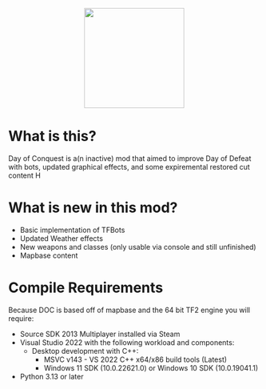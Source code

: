 <p align="center">
  <img src=".assets/dods.png" width="200" height="200">
</p>

<div align="center">

</div>

# What is this? 
Day of Conquest is a(n inactive) mod that aimed to improve Day of Defeat with bots, updated graphical effects, and some expiremental restored cut content 
H

# What is new in this mod?
* Basic implementation of TFBots
* Updated Weather effects
* New weapons and classes (only usable via console and still unfinished)
* Mapbase content



# Compile Requirements 
Because DOC is based off of mapbase and the 64 bit TF2 engine you will require:
 - Source SDK 2013 Multiplayer installed via Steam
 - Visual Studio 2022 with the following workload and components:
   - Desktop development with C++:
     - MSVC v143 - VS 2022 C++ x64/x86 build tools (Latest)
     - Windows 11 SDK (10.0.22621.0) or Windows 10 SDK (10.0.19041.1)
 - Python 3.13 or later


